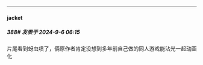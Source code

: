 ﻿
*****

####  jacket  
##### 388#       发表于 2024-9-6 06:15

片尾看到蚜虫喷了，俩原作者肯定没想到多年前自己做的同人游戏能沾光一起动画化

